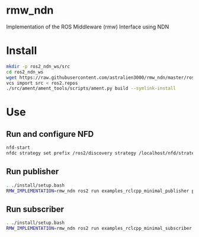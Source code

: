# rmw_ndn

Implementation of the ROS Middleware (rmw) Interface using NDN

# Install

```bash
mkdir -p ros2_ndn_ws/src
cd ros2_ndn_ws
wget https://raw.githubusercontent.com/astralien3000/rmw_ndn/master/ros2.repos
vcs import src < ros2.repos
./src/ament/ament_tools/scripts/ament.py build --symlink-install
```

# Use

## Run and configure NFD

```bash
nfd-start
nfdc strategy set prefix /ros2/discovery strategy /localhost/nfd/strategy/multicast
```

## Run publisher

```bash
. ./install/setup.bash
RMW_IMPLEMENTATION=rmw_ndn ros2 run examples_rclcpp_minimal_publisher publisher_member_function
```

## Run subscriber

```bash
. ./install/setup.bash
RMW_IMPLEMENTATION=rmw_ndn ros2 run examples_rclcpp_minimal_subscriber subscriber_member_function
```
